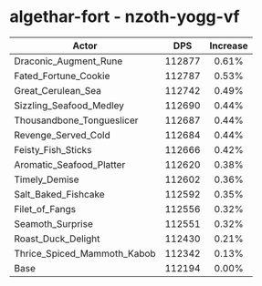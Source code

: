 # algethar-fort - nzoth-yogg-vf
| Actor | DPS | Increase |
|---|:---:|:---:|
|Draconic_Augment_Rune|112877|0.61%|
|Fated_Fortune_Cookie|112787|0.53%|
|Great_Cerulean_Sea|112742|0.49%|
|Sizzling_Seafood_Medley|112690|0.44%|
|Thousandbone_Tongueslicer|112687|0.44%|
|Revenge_Served_Cold|112684|0.44%|
|Feisty_Fish_Sticks|112666|0.42%|
|Aromatic_Seafood_Platter|112620|0.38%|
|Timely_Demise|112602|0.36%|
|Salt_Baked_Fishcake|112592|0.35%|
|Filet_of_Fangs|112556|0.32%|
|Seamoth_Surprise|112551|0.32%|
|Roast_Duck_Delight|112430|0.21%|
|Thrice_Spiced_Mammoth_Kabob|112342|0.13%|
|Base|112194|0.00%|
